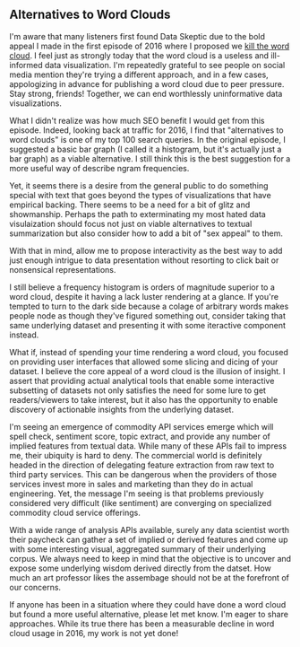 ## Alternatives to Word Clouds

I'm aware that many listeners first found Data Skeptic due to the bold appeal I made in the first episode of 2016 where I proposed we [kill the word cloud](http://dataskeptic.com/blog/episodes/2016/kill-the-word-cloud).  I feel just as strongly today that the word cloud is a useless and ill-informed data visualization.  I'm repeatedly grateful to see people on social media mention they're trying a different approach, and in a few cases, appologizing in advance for publishing a word cloud due to peer pressure.  Stay strong, friends!  Together, we can end worthlessly uninformative data visualizations.

What I didn't realize was how much SEO benefit I would get from this episode.  Indeed, looking back at traffic for 2016, I find that "alternatives to word clouds" is one of my top 100 search queries.  In the original episode, I suggested a basic bar graph (I called it a histogram, but it's actually just a bar graph) as a viable alternative.  I still think this is the best suggestion for a more useful way of describe ngram frequencies.

Yet, it seems there is a desire from the general public to do something special with text that goes beyond the types of visualizations that have empirical backing.  There seems to be a need for a bit of glitz and showmanship.  Perhaps the path to exterminating my most hated data visulaization should focus not just on viable alternatives to textual summarization but also consider how to add a bit of "sex appeal" to them.

With that in mind, allow me to propose interactivity as the best way to add just enough intrigue to data presentation without resorting to click bait or nonsensical representations.

I still believe a frequency histogram is orders of magnitude superior to a word cloud, despite it having a lack luster rendering at a glance.  If you're tempted to turn to the dark side because a colage of arbitrary words makes people node as though they've figured something out, consider taking that same underlying dataset and presenting it with some iteractive component instead.

What if, instead of spending your time rendering a word cloud, you focused on providing user interfaces that allowed some slicing and dicing of your dataset.  I believe the core appeal of a word cloud is the illusion of insight.  I assert that providing actual analytical tools that enable some interactive subsetting of datasets not only satisfies the need for some lure to get readers/viewers to take interest, but it also has the opportunity to enable discovery of actionable insights from the underlying dataset.

I'm seeing an emergence of commodity API services emerge which will spell check, sentiment score, topic extract, and provide any number of implied features from textual data.  While many of these APIs fail to impress me, their ubiquity is hard to deny.  The commercial world is definitely headed in the direction of delegating feature extraction from raw text to third party services.  This can be dangerous when the providers of those services invest more in sales and marketing than they do in actual engineering.  Yet, the message I'm seeing is that problems previously considered very difficult (like sentiment) are converging on specialized commodity cloud service offerings.

With a wide range of analysis APIs available, surely any data scientist worth their paycheck can gather a set of implied or derived features and come up with some interesting visual, aggregated summary of their underlying corpus.  We always need to keep in mind that the objective is to uncover and expose some underlying wisdom derived directly from the datset.  How much an art professor likes the assembage should not be at the forefront of our concerns.

If anyone has been in a situation where they could have done a word cloud but found a more useful alternative, please let met know.  I'm eager to share approaches.  While its true there has been a measurable decline in word cloud usage in 2016, my work is not yet done!